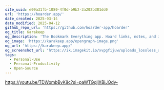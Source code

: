 ```yaml
---
site_uuid: e09a31fb-1080-4f0d-b9b2-3a202b381dd0
url: 'https://hoarder.app/'
date_created: 2025-03-14
date_modified: 2025-04-12
github_repo_url: 'https://github.com/hoarder-app/hoarder'
og_title: Karakeep
og_description: 'The Bookmark Everything app. Hoard links, notes, and images and they will get'
og_image: 'https://karakeep.app/opengraph-image.png'
og_url: 'https://karakeep.app/'
og_screenshot_url: 'https://ik.imagekit.io/xvpgfijuw/uploads_lossless_screenshots_20250527_Hoarder_og_screenshot.jpeg'
tags:
  - Personal-Use
  - Personal-Productivity
  - Open-Source
---
```


https://youtu.be/TDWombBvK8c?si=paWTGqjlXBiJQdy-